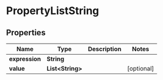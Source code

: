

# PropertyListString


## Properties

| Name | Type | Description | Notes |
|------------ | ------------- | ------------- | -------------|
|**expression** | **String** |  |  |
|**value** | **List&lt;String&gt;** |  |  [optional] |



